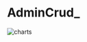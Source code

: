 # AdminCrud_
![charts](https://user-images.githubusercontent.com/101324479/194704444-4f8ff948-f187-4b5e-a383-71d45616c1ce.png)
